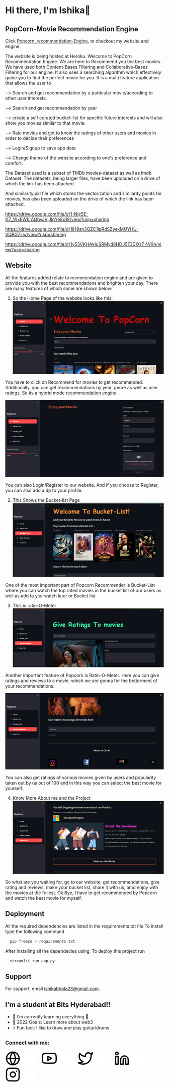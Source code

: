 # Hi there, I'm Ishika👋
## PopCorn-Movie Recommendation Engine
Click [Popcorn_recommendation-Engine](https://popcorn-movie-recommender.herokuapp.com/), to checkout my website and engine.

The website is being hosted at Heroku. Welcome to PopCorn Recommendation Engine. 
We are here to Recommend you the best movies. We have used both Content-Bases Filtering and Collaborative-Bases Filtering for our engine.
It also uses a searching algorithm which effectively guide you to find the perfect movie for you. It is a multi feature application that allows the user to 

--> Search and get recommendation by a particular movie/according to other user interests. 

--> Search and get recommendation by year 

--> create a self curated bucket-list for specific future interests and will also show you movies similar to that movie. 

--> Rate movies and get to know the ratings of other users and movies in order to decide their preferences 

--> Login/Signup to save app data 

--> Change theme of the website according to one's preference and comfort. 

The Dataset used is a subset of TMDb movies-dataset as well as Imdb Dataset. The datasets, being larger files, have been uploaded on a drive of which the link has been attached. 

And similarity.pkl file which stores the vectorization and similarity points for movies, has also been uploaded on the drive of which the link has been attached.

https://drive.google.com/file/d/1-Njc5E-KZ_WxEWbrAQbyJVjJlqYe8o18/view?usp=sharing

https://drive.google.com/file/d/1iH9sn3QZC1ipRdSZyexMUYHU-VQBGZLw/view?usp=sharing

https://drive.google.com/file/d/1y53VKHAkIuSRMyd8HDJ573DiXr7_4V9h/view?usp=sharing

## Website
All the features added relate to recmmendation engine and are given to provide you with the best recommendations and brighten your day.
There are many features of which some are shown below:

1. So the Home Page of the website looks like this:
[![website](./img/ss1.png)]()

You have to click on Recommend for movies to get recommended. Additionally, you can get recommendations by year, genre as well as user ratings.
So its a hybrid mode recommendation engine.

[![website](./img/ss5.png)]()

You can also Login/Register to our website. And If you choose to Register, you can also add a dp to your profile.

2. This Shows the Bucket-list Page
[![website](./img/ss2.png)]()

One of the most important part of Popcorn Recommender is Bucket-List where you can watch the top rated movies in the bucket list of our users as well as add to yiur watch later or Bucket list.

3. This is ratin-O-Meter
[![website](./img/ss3.png)]()

Another important feature of Popcorn is Ratin-O-Meter. Here you can give ratings and reviews to a movie, which we are gonna for the betterment of your recommendations.

[![website](./img/ss4.png)]()

You can also get ratings of various movies given by users and popularity taken out by us out of 100 and in this way you can select the best movie for yourself.

4. Know More About me and the Project
[![website](./img/ss6.png)]()

So what are you waiting for, go to our website, get recommendations, give rating and reviews, make your bucket list, share it with us, amd enjoy with the movies at the fullest. Ok Bye, I have to get recommended by Popcorn and watch the best movie for myself.

## Deployment

All the required dependencies are listed in the requirements.txt file To install type the following command
```bash
  pip freeze > requirements.txt
```
After installing all the dependecies using, To deploy this project run

```bash
  streamlit run app.py
```


## Support

For support, email ishikabhola23@gmail.com.

## I'm a student at Bits Hyderabad!!
- 🌱 I’m currently learning everything 🤣
- 🥅 2022 Goals: Learn more about web3
- ⚡ Fun fact: I like to draw and play guitar/drums

### Connect with me:

[![website](./img/globe-light.svg)]()
[![website](./img/globe-dark.svg)]()
&nbsp;&nbsp;
[![website](./img/youtube-light.svg)]()
[![website](./img/youtube-dark.svg)]()
&nbsp;&nbsp;
[![website](./img/twitter-light.svg)]()
[![website](./img/twitter-dark.svg)]()
&nbsp;&nbsp;
[![website](./img/linkedin-light.svg)]()
[![website](./img/linkedin-dark.svg)]()
&nbsp;&nbsp;
[![website](./img/instagram-light.svg)]()
[![website](./img/instagram-dark.svg)]()
